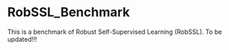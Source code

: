 # RobSSL_Benchmark
This is a benchmark of Robust Self-Supervised Learning (RobSSL). To be updated!!!
